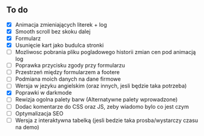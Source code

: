 ## To do
- [x] Animacja zmieniających literek + log
- [x] Smooth scroll bez skoku dalej
- [x] Formularz
- [x] Usunięcie kart jako budulca stronki
- [ ] Mozliwosc pobrania pliku pogladowego historii zmian cen pod animacją log
- [ ] Poprawka przycisku zgody przy formularzu
- [ ] Przestrzeń między formularzem a footere
- [ ] Podmiana moich danych na dane firmowe
- [ ] Wersja w jezyku angielskim (oraz innych, jesli będzie taka potrzeba)
- [x] Poprawki w darkmode
- [ ] Rewizja ogolna palety barw (Alternatywne palety wprowadzone)
- [ ] Dodac komentarze do CSS oraz JS, zeby wiadomo bylo co jest czym
- [ ] Optymalizacja SEO
- [ ] Wersja z interaktywna tabelką (jesli bedzie taka prosba/wystarczy czasu na demo)